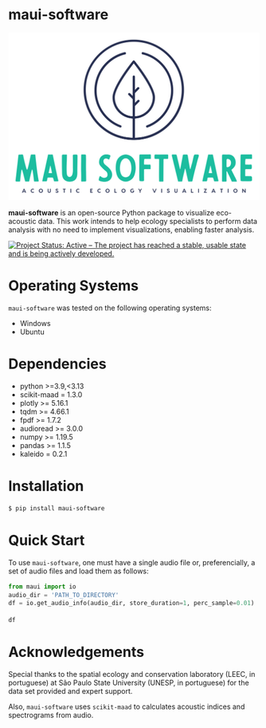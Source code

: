 
# maui-software

<div align="center">
    <img src="maui/data/logo/color_logo_no_background.svg" alt="maui-software logo"/>
</div>

**maui-software** is an open-source Python package to visualize eco-acoustic data. This work intends to help ecology specialists to perform data analysis with no need to implement visualizations, enabling faster analysis.

[![Project Status: Active – The project has reached a stable, usable state and is being actively developed.](https://www.repostatus.org/badges/latest/wip.svg)](https://www.repostatus.org/#active)

# Operating Systems

`maui-software` was tested on the following operating systems:

- Windows
- Ubuntu


# Dependencies

- python >=3.9,<3.13
- scikit-maad = 1.3.0
- plotly >= 5.16.1
- tqdm >= 4.66.1
- fpdf >= 1.7.2
- audioread >= 3.0.0
- numpy >= 1.19.5
- pandas >= 1.1.5
- kaleido = 0.2.1

# Installation

```bash
$ pip install maui-software
```

# Quick Start

To use `maui-software`, one must have a single audio file or, preferencially, a set of audio files and load them as follows:

```python
from maui import io
audio_dir = 'PATH_TO_DIRECTORY'
df = io.get_audio_info(audio_dir, store_duration=1, perc_sample=0.01)

df
```

# Acknowledgements

Special thanks to the spatial ecology and conservation laboratory (LEEC, in portuguese) at São Paulo State University (UNESP, in portuguese) for the data set provided and expert support.

Also, `maui-software` uses `scikit-maad` to calculates acoustic indices and spectrograms from audio.